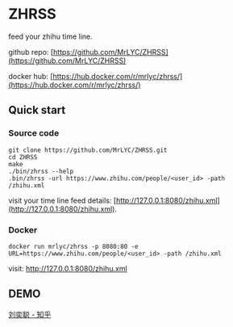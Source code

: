 # ZHRSS

feed your zhihu time line.

github repo: [https://github.com/MrLYC/ZHRSS](https://github.com/MrLYC/ZHRSS)

docker hub: [https://hub.docker.com/r/mrlyc/zhrss/](https://hub.docker.com/r/mrlyc/zhrss/)



## Quick start

### Source code

```shell
git clone https://github.com/MrLYC/ZHRSS.git
cd ZHRSS
make
./bin/zhrss --help
.bin/zhrss -url https://www.zhihu.com/people/<user_id> -path /zhihu.xml
```

visit your time line feed details: [http://127.0.0.1:8080/zhihu.xml](http://127.0.0.1:8080/zhihu.xml).



### Docker 

```shell
docker run mrlyc/zhrss -p 8080:80 -e URL=https://www.zhihu.com/people/<user_id> -path /zhihu.xml
```

visit: http://127.0.0.1:8080/zhihu.xml



## DEMO

[刘奕聪 - 知乎](https://zhrss.arukascloud.io/)

